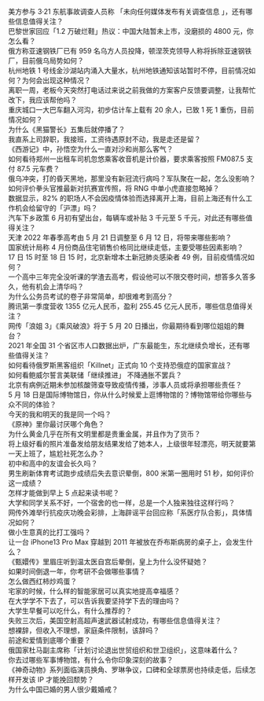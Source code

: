美方参与 3·21 东航事故调查人员称 「未向任何媒体发布有关调查信息 」，还有哪些信息值得关注？  
巴黎世家回应「1.2 万破烂鞋」热议：中国大陆暂未上市，没磨损的 4800 元，你怎么看？  
俄方称亚速钢铁厂已有 959 名乌方人员投降，顿涅茨克领导人称将拆除亚速钢铁厂，目前俄乌局势如何？  
杭州地铁 1 号线金沙湖站内涌入大量水，杭州地铁通知该站暂时不停，目前情况如何？为何会出现这种情况？  
离职一周，老板今天突然打电话过来说之前我做的方案客户反馈要调整，让我帮忙改下，我应该帮他吗？  
重庆城口一大巴车翻入河沟，初步估计车上载有 20 余人，已致 1 死 1 重伤，目前情况如何？  
为什么《黑猫警长》五集后就停播了？  
我直系上司辞职，我接班，工资待遇原封不动，我是走还是留？  
《西游记》中，孙悟空为什么一直对沙和尚那么客气？  
如何看待郑州一出租车司机忽悠乘客收音机是计价器，要求乘客按照 FM087.5 支付 87.5 元车费？  
俄乌冲突，打的昏天黑地，那里没有新冠流行病吗？军队聚在一起，怎么没影响？  
如何评价拳头官推最新对抗赛宣传照，将 RNG 中单小虎直接忽略掉？  
数据显示，82% 的职场人不会因疫情体验而选择离开上海，目前上海还有什么工作机会给留守的「沪漂」吗？  
汽车下乡政策 6 月初有望出台，每辆车或补贴 3 千元至 5 千元，对此还有哪些值得关注？  
天津 2022 年春季高考由 5 月 21 日调整至 6 月 12 日，将带来哪些影响？  
国家统计局称 4 月份商品住宅销售价格同比继续走低，主要受哪些因素影响？  
17 日 15 时至 18 日 15 时，北京新增本土新冠肺炎感染者 49 例，目前疫情情况如何？  
一个高中三年完全没听课的学渣去高考，假设他可以不限交卷时间，想答多久答多久，他有机会上清华吗？  
为什么公务员考试的卷子非常简单，却很难考到高分？  
腾讯第一季度营收 1355 亿元人民币，盈利 255.45 亿元人民币，哪些信息值得关注？  
网传「浪姐 3」《乘风破浪》将于 5 月 20 日播出，你最期待看到哪位姐姐的舞台？  
2021 年全国 31 个省区市人口数据出炉，广东最能生，东北继续负增长，还有哪些值得关注？  
如何看待俄罗斯黑客组织「Killnet」正式向 10 个支持恐俄症的国家宣战？  
如何看鲍威尔誓言美联储「继续推进」 不降通胀不罢兵？  
北京有病例近期未参加核酸筛查导致疫情传播，涉事人员或将承担哪些责任？  
5 月 18 日是国际博物馆日，你从什么时候爱上逛博物馆的？博物馆带给你哪些与众不同的体验？  
今天的我和明天的我是同一个吗？  
《原神》里你最讨厌哪个角色？  
为什么黄金几乎在所有文明里都是贵重金属，并且作为了货币？  
将上级好看的照片准备发给朋友结果发给了她本人，上级很年轻漂亮，明天就要第一天上班了，尴尬社死怎么办？  
初中和高中的友谊会长久吗？  
男生刷新体育考试跑步成绩后失去意识晕倒，800 米第一圈用时 51 秒，如何评价这一成绩？  
怎样才能做到早上 5 点起来读书呢？  
大学和同学关系不好，一个宿舍的也一样，总是一个人独来独往这样行吗？  
网传外滩举行抗疫庆功晚会彩排，上海辟谣平台回应称「系医疗队合影」，具体情况如何？  
做小生意真的比打工强吗？  
让一台 iPhone13 Pro Max 穿越到 2011 年被放在乔布斯病房的桌子上，会发生什么？  
《甄嬛传》里眉庄听到温太医自宫后晕倒，皇上为什么没怀疑她？  
如果时间倒退一年，你考研不会做哪些事情？  
怎么做西红柿炒鸡蛋？  
宅家的时候，什么样的智能家居可以真实地提高幸福感？  
在大学学不下去了，可以告诉我要坚持学下去的理由吗？  
大学生早餐可以吃什么，有什么推荐的？  
失败三次后，美国空射高超声速武器试射成功，有哪些信息值得关注？  
想裸辞，但收入不理想，家庭条件限制，该辞吗？  
前途和爱情到底哪个重要？  
俄国家杜马副主席称「计划讨论退出世贸组织和世卫组织」，这意味着什么？  
你去过哪些军事博物馆，有什么令你印象深刻的故事？  
《神奇动物》系列面临演员换角、罗琳争议，口碑和全球票房也持续走低，后续怎样开发该 IP 才能挽回颓势？  
为什么中国已婚的男人很少戴婚戒？  
